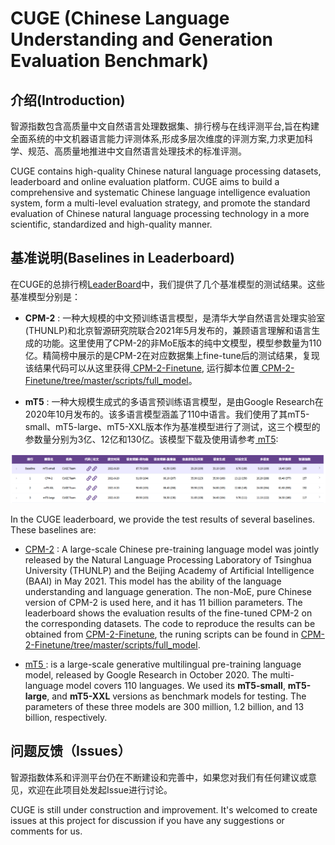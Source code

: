 <!-- # CUGE (Chinese Language Understanding and Generation Evaluation Benchmark)
智源指数包含高质量中文自然语言处理数据集、排行榜与在线评测平台,旨在构建全面系统的中文机器语言能力评测体系,形成多层次维度的评测方案,力求更加科学、规范、高质量地推进中文自然语言处理技术的标准评测。智源指数体系和评测平台仍在不断建设和完善中，如果您对我们有任何建议或意见，欢迎在此项目处发起Issue进行讨论。

CUGE contains high-quality Chinese natural language processing datasets, leaderboard and online evaluation platform. CUGE aims to build a comprehensive and systematic Chinese language intelligence evaluation system, form a multi-level evaluation strategy, and promote the standard evaluation of Chinese natural language processing technology in a more scientific, standardized and high-quality manner. CUGE is still under construction and improvement. It's welcomed to create issues at this project for discussion if you have any suggestions or comments for us.
 -->
 
# CUGE (Chinese Language Understanding and Generation Evaluation Benchmark)

## 介绍(Introduction)
智源指数包含高质量中文自然语言处理数据集、排行榜与在线评测平台,旨在构建全面系统的中文机器语言能力评测体系,形成多层次维度的评测方案,力求更加科学、规范、高质量地推进中文自然语言处理技术的标准评测。

CUGE contains high-quality Chinese natural language processing datasets, leaderboard and online evaluation platform. CUGE aims to build a comprehensive and systematic Chinese language intelligence evaluation system, form a multi-level evaluation strategy, and promote the standard evaluation of Chinese natural language processing technology in a more scientific, standardized and high-quality manner. 


## 基准说明(Baselines in Leaderboard)

在CUGE的总排行榜<a href="http://cuge.baai.ac.cn/#/leaderboard">LeaderBoard</a>中，我们提供了几个基准模型的测试结果。这些基准模型分别是：

*	**CPM-2** : 一种大规模的中文预训练语言模型，是清华大学自然语言处理实验室(THUNLP)和北京智源研究院联合2021年5月发布的，兼顾语言理解和语言生成的功能。这里使用了CPM-2的非MoE版本的纯中文模型，模型参数量为110亿。精简榜中展示的是CPM-2在对应数据集上fine-tune后的测试结果，复现该结果代码可以从这里获得<a href="https://github.com/TsinghuaAI/CPM-2-Finetune"> CPM-2-Finetune</a>, 运行脚本位置<a href="https://github.com/TsinghuaAI/CPM-2-Finetune/tree/master/scripts/full_model"> CPM-2-Finetune/tree/master/scripts/full_model</a>。

*	**mT5** : 一种大规模生成式的多语言预训练语言模型，是由Google Research在2020年10月发布的。该多语言模型涵盖了110中语言。我们使用了其mT5-small、mT5-large、mT5-XXL版本作为基准模型进行了测试，这三个模型的参数量分别为3亿、12亿和130亿。该模型下载及使用请参考<a href="https://github.com/google-research/multilingual-t5"> mT5</a>: 

![leaderboard](./Leaderboard_Liteboard.png)

In the CUGE leaderboard, we provide the test results of several baselines. These baselines are:

*	<a href="https://github.com/TsinghuaAI/CPM-2-Finetune"> CPM-2</a> :  A large-scale Chinese pre-training language model was jointly released by the Natural Language Processing Laboratory of Tsinghua University (THUNLP) and the Beijing Academy of Artificial Intelligence (BAAI) in May 2021. This model has the ability of the language understanding and language generation. The non-MoE, pure Chinese version of CPM-2 is used here, and it has 11 billion parameters.  The leaderboard shows the evaluation results of the fine-tuned CPM-2 on the corresponding datasets. The code to reproduce the results can be obtained from <a href="https://github.com/TsinghuaAI/CPM-2-Finetune"> CPM-2-Finetune</a>, the runing scripts can be found in <a href="https://github.com/TsinghuaAI/CPM-2-Finetune/tree/master/scripts/full_model"> CPM-2-Finetune/tree/master/scripts/full_model</a>.

*	<a href="https://github.com/google-research/multilingual-t5"> mT5 </a> : is a large-scale generative multilingual pre-training language model, released by Google Research in October 2020. The multi-language model covers 110 languages. We used its **mT5-small**, **mT5-large**, and **mT5-XXL** versions as benchmark models for testing. 
The parameters of these three models are 300 million, 1.2 billion, and 13 billion, respectively. 



## 问题反馈（Issues）
智源指数体系和评测平台仍在不断建设和完善中，如果您对我们有任何建议或意见，欢迎在此项目处发起Issue进行讨论。

CUGE is still under construction and improvement. It's welcomed to create issues at this project for discussion if you have any suggestions or comments for us.
